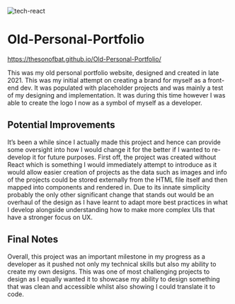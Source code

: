 ![tech-react](https://user-images.githubusercontent.com/62327154/227416127-d5b6369f-e2d1-4a36-9164-b0dc4a9dd435.png)
# Old-Personal-Portfolio
https://thesonofbat.github.io/Old-Personal-Portfolio/

This was my old personal portfolio website, designed and created in late 2021. This was my initial attempt on creating a brand for myself as a front-end dev. It was populated with placeholder projects and was mainly a test of my designing and implementation. It was during this time however I was able to create the logo I now as a symbol of myself as a developer.
## Potential Improvements
It’s been a while since I actually made this project and hence can provide some oversight into how I would change it for the better if I wanted to re-develop it for future purposes. First off, the project was created without React which is something I would immediately attempt to introduce as it would allow easier creation of projects as the data such as images and info of the projects could be stored externally from the HTML file itself and then mapped into components and rendered in. Due to its innate simplicity probably the only other significant change that stands out  would be an overhaul of the design as I have learnt to adapt more best practices in what I develop alongside understanding how to make more complex UIs that have a stronger focus on UX. 
## Final Notes
Overall, this project was an important milestone in my progress as a developer as it pushed not only my technical skills but also my ability to create my own designs. This was one of most challenging projects to design as I equally wanted it to showcase my ability to design something that was clean and accessible whilst also showing I could translate it to code.
